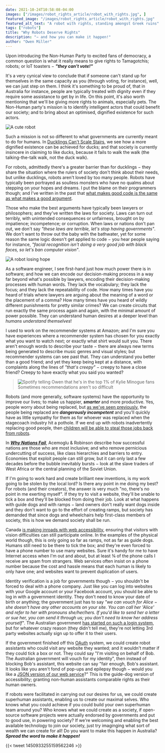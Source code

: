 ```yaml
---
date: 2021-10-24T10:58:08-04:00
images: ["/images/robot_rights_article/robot_with_rights.jpg", ]
featured_image: "/images/robot_rights_article/robot_with_rights.jpg"
featured_alt_text: "A robot with rights, standing amongst Greek ruins"
tags: ["robots"]
title: "Why Robots Deserve Rights"
description: "− and how you can make it happen!"
author: "Owen Miller"
---
```


Upon introducing the Non-Human Party to excited fans of democracy, a common question is what it really means to give rights to Tamagotchis; robots; or IoT toasters − ___"they can't vote!"___

It's a very cynical view to conclude that if someone can't stand up for themselves in the same capacity as you (through voting, for instance), well, we can just step on them. I think it's something to be proud of, that in Australia for instance, people are typically treated with dignity even if they require some assistance to get by in life. On this point, it's also worth mentioning that we'll be giving more rights to animals, especially pets. The Non-Human party's mission is to identify intelligent actors that could benefit our society; and to bring about an optimised, dignified existence for such actors.

![A cute robot](/images/robot_rights_article/cute_robot.gif)

Such a mission is not so different to what governments are currently meant to do for humans. In [Ducklings Can't Scale Stairs](../ducks/), we see how a more dignified existence can be achieved for ducks; and that society is currently insincere in claiming to like ducks, because it fails to walk the walk (the talking-the-talk walk, not the duck walk).

For robots, admittedly there's a greater barrier than for ducklings − they share the situation where the rulers of society don't think about their needs, but unlike ducklings, robots aren't loved by too many people. Robots have typically been portrayed as soulless monsters who have no qualms about stepping on your hopes and dreams. I put the blame on their programmers though; and I've written in the past that [what makes good code is the same as what makes a good argument](https://www.quora.com/In-software-engineering-what-makes-good-code).

Those who make the best arguments have typically been lawyers or philosophers; and they've written the laws for society. Laws can turn out terribly, with unintended consequences or unfairness, brought on by impatience; incompetence; or corruption. When laws or nations don't pan out, we don't say _"these laws are terrible, let's stop having governments"_. We don't want to throw out the baby with the bathwater, yet for some reason the same logic doesn't get applied to code − you hear people saying for instance, _"facial recognition isn't doing a very good job with black faces, so let's ban computer vision"_.

![A robot losing hope](/images/robot_rights_article/hopes_deleted.gif)

As a software engineer, I see first-hand just how much power there is in software; and how we can encode our decision-making process in a way far beyond what's possible by lawyers, encoding their decision-making processes with human words. They lack the vocabulary; they lack the focus; and they lack the repeatability of code. How many times have you heard of trials where lawyers are arguing about the meaning of a word or the placement of a comma? How many times have you heard of wildly different punishments for pretty similar crimes? We can create circuits that run exactly the same process again and again, with the minimal amount of power possible. They can understand human desires at a deeper level than _humans understand themselves_!

I used to work on the recommender systems at Amazon; and I'm sure you have experiences where a recommender system has chosen for you exactly what you want to watch next; or exactly what shirt would suit you. There aren't enough words to describe your taste − there are always new terms being generated to describe music genres and visual styles; but recommender systems can see past that. They can understand you better than a good friend; and yet they keep being kept at a distance, with complaints along the lines of _"that's creepy"_ − creepy to have a close friend? Creepy to have exactly what you said you wanted?

> ![Spotify telling Owen that he's in the top 1% of Kylie Minogue fans](/images/robot_rights_article/Kylie_1%.jpg)
> Sometimes recommendations aren't so difficult

Robots (and more generally, software systems) have the opportunity to improve our lives; to make us happier, ___smarter___ and more productive. Yes, people worry about being replaced, but [as we've seen previously](../embracing_evil_technolgy/), the people being replaced are ___dangerously incompetent___ and you'll quickly have as little sympathy for them as for whoever was replaced when the stagecoach industry hit a pothole. If we end up with robots inadvertently replacing good people, then [children will be able to steal those jobs back from robots](https://www.linkedin.com/pulse/children-can-steal-your-jobs-back-from-robots-owen-miller/).

In [___Why Nations Fail___](https://en.wikipedia.org/wiki/Why_Nations_Fail), Acemoglu & Robinson describe how successful nations are those who are most inclusive; and who remove pernicious undercutting of success, like class hierarchies and barriers to entry. Economies that exploit people can still grow, but it can only last a few decades before the bubble inevitably bursts − look at the slave traders of West Africa or the central planning of the Soviet Union.

If I'm going to work hard and create brilliant new inventions, is my work going to be stolen by the local lord? Is there any point in me doing my best? For robots (and their creators), the answer is very much "no, there's no point in me exerting myself". If they try to visit a website, they'll be unable to tick a box and they'll be blocked from doing their job. Look at what happens with guide dogs and with ramps − land owners don't really want dogs inside and they don't want to go to the effort of creating ramps, but society has demanded that since dogs and wheelchairs help first-class members of society, this is how we demand society shall be run.

Canada [is making inroads with web accessibility](https://www.tbs-sct.gc.ca/pol/doc-eng.aspx?id=23601&section=html), ensuring that visitors with vision difficulties can still participate online. In the examples of the physical world though, this is only going so far as ramps, not as far as guide dogs. Humans still need to be there to tick the box; and they're even forced to have a phone number to use many websites. Sure it's handy for me to have Internet access when I'm out and about, but at least ¾ of the phone calls I receive are spam from strangers. Web services often insist on a phone number because the cost and hassle means that each human is likely to only have one; and websites want to prevent duplication of users.

Identity verification is a job for governments though − you shouldn't be forced to deal with a phone company. Just like you can log into websites with your Google account or your Facebook account, you should be able to log in with a government identity. They don't need to know your date of birth or anything; the government just has to say _"we can vouch for Alice − she doesn't have any other accounts on your site. You can call her 'Alice' and refer to her with pronouns she/her/hers. If you'd like to send her a letter or sue her, you can send it through us; you don't need to know her address yourself"_. The Australian government [has started on such a login system](https://www.digitalidentity.gov.au/privacy-and-security/trusted-digital-identity-framework-tdif), but for whatever crazy reason (they didn't tell me), they're not letting 3rd party websites actually sign up to offer it to their users.

If the government finished off this [OAuth](https://en.wikipedia.org/wiki/OAuth) system, we could create robot assistants who could visit any website they wanted; and it wouldn't matter if they could tick a box or not. They could say "I'm visiting on behalf of Bob. The Australian government will vouch for my identity", then instead of blocking Bob's assistant, this website can say "fair enough, Bob's assistant. It looks like you aren't fond of pop-ups and epilepsy though − would you like a [JSON version of our web service](https://en.wikipedia.org/wiki/JSON)?" This is the guide-dog version of accessibility; granting non-human assistants comparable rights as their human owners.

If robots were facilitated in carrying out our desires for us, we could create superhuman assistants, enabling us to create our maximal selves. Who knows what you could achieve if you could build your own superhuman team around you? Who knows what we could create as a society, if open-source software projects were actually endorsed by governments and put to good use, in powering society? If we're welcoming and enabling the best available technology to join our society, just try imaginging what sort of wealth we can create for all! Do you want to make this happen in Australia? ___Spread the word to make it happen!___

{{< tweet 1450933255159562246 >}}
